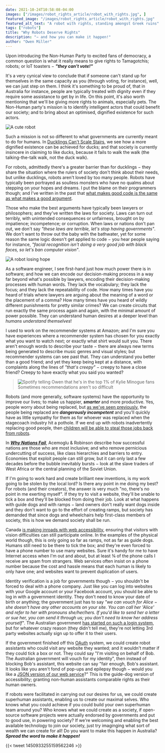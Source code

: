 ```yaml
---
date: 2021-10-24T10:58:08-04:00
images: ["/images/robot_rights_article/robot_with_rights.jpg", ]
featured_image: "/images/robot_rights_article/robot_with_rights.jpg"
featured_alt_text: "A robot with rights, standing amongst Greek ruins"
tags: ["robots"]
title: "Why Robots Deserve Rights"
description: "− and how you can make it happen!"
author: "Owen Miller"
---
```


Upon introducing the Non-Human Party to excited fans of democracy, a common question is what it really means to give rights to Tamagotchis; robots; or IoT toasters − ___"they can't vote!"___

It's a very cynical view to conclude that if someone can't stand up for themselves in the same capacity as you (through voting, for instance), well, we can just step on them. I think it's something to be proud of, that in Australia for instance, people are typically treated with dignity even if they require some assistance to get by in life. On this point, it's also worth mentioning that we'll be giving more rights to animals, especially pets. The Non-Human party's mission is to identify intelligent actors that could benefit our society; and to bring about an optimised, dignified existence for such actors.

![A cute robot](/images/robot_rights_article/cute_robot.gif)

Such a mission is not so different to what governments are currently meant to do for humans. In [Ducklings Can't Scale Stairs](../ducks/), we see how a more dignified existence can be achieved for ducks; and that society is currently insincere in claiming to like ducks, because it fails to walk the walk (the talking-the-talk walk, not the duck walk).

For robots, admittedly there's a greater barrier than for ducklings − they share the situation where the rulers of society don't think about their needs, but unlike ducklings, robots aren't loved by too many people. Robots have typically been portrayed as soulless monsters who have no qualms about stepping on your hopes and dreams. I put the blame on their programmers though; and I've written in the past that [what makes good code is the same as what makes a good argument](https://www.quora.com/In-software-engineering-what-makes-good-code).

Those who make the best arguments have typically been lawyers or philosophers; and they've written the laws for society. Laws can turn out terribly, with unintended consequences or unfairness, brought on by impatience; incompetence; or corruption. When laws or nations don't pan out, we don't say _"these laws are terrible, let's stop having governments"_. We don't want to throw out the baby with the bathwater, yet for some reason the same logic doesn't get applied to code − you hear people saying for instance, _"facial recognition isn't doing a very good job with black faces, so let's ban computer vision"_.

![A robot losing hope](/images/robot_rights_article/hopes_deleted.gif)

As a software engineer, I see first-hand just how much power there is in software; and how we can encode our decision-making process in a way far beyond what's possible by lawyers, encoding their decision-making processes with human words. They lack the vocabulary; they lack the focus; and they lack the repeatability of code. How many times have you heard of trials where lawyers are arguing about the meaning of a word or the placement of a comma? How many times have you heard of wildly different punishments for pretty similar crimes? We can create circuits that run exactly the same process again and again, with the minimal amount of power possible. They can understand human desires at a deeper level than _humans understand themselves_!

I used to work on the recommender systems at Amazon; and I'm sure you have experiences where a recommender system has chosen for you exactly what you want to watch next; or exactly what shirt would suit you. There aren't enough words to describe your taste − there are always new terms being generated to describe music genres and visual styles; but recommender systems can see past that. They can understand you better than a good friend; and yet they keep being kept at a distance, with complaints along the lines of _"that's creepy"_ − creepy to have a close friend? Creepy to have exactly what you said you wanted?

> ![Spotify telling Owen that he's in the top 1% of Kylie Minogue fans](/images/robot_rights_article/Kylie_1%.jpg)
> Sometimes recommendations aren't so difficult

Robots (and more generally, software systems) have the opportunity to improve our lives; to make us happier, ___smarter___ and more productive. Yes, people worry about being replaced, but [as we've seen previously](../embracing_evil_technolgy/), the people being replaced are ___dangerously incompetent___ and you'll quickly have as little sympathy for them as for whoever was replaced when the stagecoach industry hit a pothole. If we end up with robots inadvertently replacing good people, then [children will be able to steal those jobs back from robots](https://www.linkedin.com/pulse/children-can-steal-your-jobs-back-from-robots-owen-miller/).

In [___Why Nations Fail___](https://en.wikipedia.org/wiki/Why_Nations_Fail), Acemoglu & Robinson describe how successful nations are those who are most inclusive; and who remove pernicious undercutting of success, like class hierarchies and barriers to entry. Economies that exploit people can still grow, but it can only last a few decades before the bubble inevitably bursts − look at the slave traders of West Africa or the central planning of the Soviet Union.

If I'm going to work hard and create brilliant new inventions, is my work going to be stolen by the local lord? Is there any point in me doing my best? For robots (and their creators), the answer is very much "no, there's no point in me exerting myself". If they try to visit a website, they'll be unable to tick a box and they'll be blocked from doing their job. Look at what happens with guide dogs and with ramps − land owners don't really want dogs inside and they don't want to go to the effort of creating ramps, but society has demanded that since dogs and wheelchairs help first-class members of society, this is how we demand society shall be run.

Canada [is making inroads with web accessibility](https://www.tbs-sct.gc.ca/pol/doc-eng.aspx?id=23601&section=html), ensuring that visitors with vision difficulties can still participate online. In the examples of the physical world though, this is only going so far as ramps, not as far as guide dogs. Humans still need to be there to tick the box; and they're even forced to have a phone number to use many websites. Sure it's handy for me to have Internet access when I'm out and about, but at least ¾ of the phone calls I receive are spam from strangers. Web services often insist on a phone number because the cost and hassle means that each human is likely to only have one; and websites want to prevent duplication of users.

Identity verification is a job for governments though − you shouldn't be forced to deal with a phone company. Just like you can log into websites with your Google account or your Facebook account, you should be able to log in with a government identity. They don't need to know your date of birth or anything; the government just has to say _"we can vouch for Alice − she doesn't have any other accounts on your site. You can call her 'Alice' and refer to her with pronouns she/her/hers. If you'd like to send her a letter or sue her, you can send it through us; you don't need to know her address yourself"_. The Australian government [has started on such a login system](https://www.digitalidentity.gov.au/privacy-and-security/trusted-digital-identity-framework-tdif), but for whatever crazy reason (they didn't tell me), they're not letting 3rd party websites actually sign up to offer it to their users.

If the government finished off this [OAuth](https://en.wikipedia.org/wiki/OAuth) system, we could create robot assistants who could visit any website they wanted; and it wouldn't matter if they could tick a box or not. They could say "I'm visiting on behalf of Bob. The Australian government will vouch for my identity", then instead of blocking Bob's assistant, this website can say "fair enough, Bob's assistant. It looks like you aren't fond of pop-ups and epilepsy though − would you like a [JSON version of our web service](https://en.wikipedia.org/wiki/JSON)?" This is the guide-dog version of accessibility; granting non-human assistants comparable rights as their human owners.

If robots were facilitated in carrying out our desires for us, we could create superhuman assistants, enabling us to create our maximal selves. Who knows what you could achieve if you could build your own superhuman team around you? Who knows what we could create as a society, if open-source software projects were actually endorsed by governments and put to good use, in powering society? If we're welcoming and enabling the best available technology to join our society, just try imaginging what sort of wealth we can create for all! Do you want to make this happen in Australia? ___Spread the word to make it happen!___

{{< tweet 1450933255159562246 >}}
